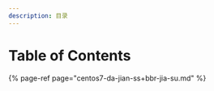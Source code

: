```yaml
---
description: 目录
---
```


# Table of Contents

{% page-ref page="centos7-da-jian-ss+bbr-jia-su.md" %}



